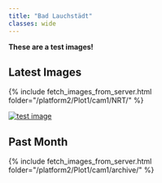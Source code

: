```yaml
---
title: "Bad Lauchstädt"
classes: wide
---
```


**These are a test images!**

## Latest Images

{% include fetch_images_from_server.html folder="/platform2/Plot1/cam1/NRT/" %}

<a href="http://85.214.136.59/camhi_data/platform2/Plot1/cam1/NRT/P24031308595910.jpg">
  <img src="http://85.214.136.59/camhi_data/platform2/Plot1/cam1/NRT/P24031308595910.jpg" alt="test image">
</a>

## Past Month

{% include fetch_images_from_server.html folder="/platform2/Plot1/cam1/archive/" %}
